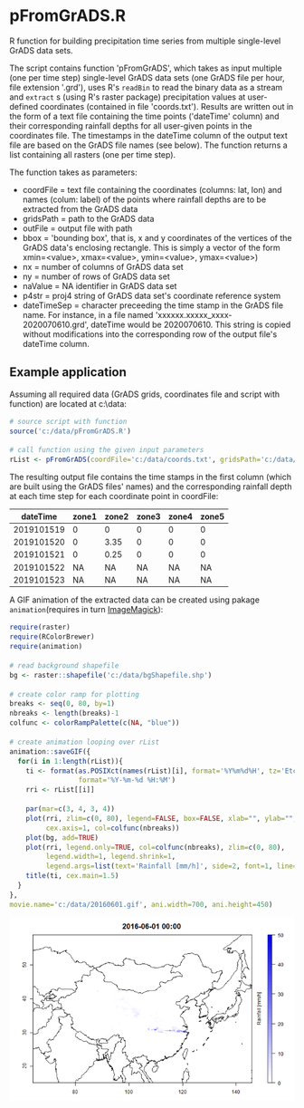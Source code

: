 # pFromGrADS.R
R function for building precipitation time series from multiple single-level GrADS data sets.

The script contains function 'pFromGrADS', which takes as input multiple (one per time step) single-level GrADS data sets (one GrADS file per hour, file extension '.grd'), uses R's `readBin` to read the binary data as a stream and `extract` s (using R's raster package) precipitation values at user-defined coordinates (contained in file 'coords.txt'). Results are written out in the form of a text file containing the time points ('dateTime' column) and their corresponding rainfall depths for all user-given points in the coordinates file. The timestamps in the dateTime column of the output text file are based on the GrADS file names (see below). The function returns a list containing all rasters (one per time step).

The function takes as parameters:
- coordFile = text file containing the coordinates (columns: lat, lon) and names (colum: label) of the points where rainfall depths are to be extracted from the GrADS data
- gridsPath = path to the GrADS data
- outFile = output file with path
- bbox = 'bounding box', that is, x and y coordinates of the vertices of the GrADS data's enclosing rectangle. This is simply a vector of the form xmin=\<value\>, xmax=\<value\>, ymin=\<value\>, ymax=\<value\>)
- nx = number of columns of GrADS data set
- ny = number of rows of GrADS data set
- naValue = NA identifier in GrADS data set
- p4str = proj4 string of GrADS data set's coordinate reference system
- dateTimeSep = character preceeding the time stamp in the GrADS file name. For instance, in a file named 'xxxxxx.xxxxx_xxxx-2020070610.grd', dateTime would be 2020070610. This string is copied without modifications into the corresponding row of the output file's dateTime column.

## Example application

Assuming all required data (GrADS grids, coordinates file and script with function) are located at c:\data:

```R
# source script with function
source('c:/data/pFromGrADS.R')

# call function using the given input parameters
rList <- pFromGrADS(coordFile='c:/data/coords.txt', gridsPath='c:/data/grids/', outFile='c:/data/rain.txt', bbox=c(xmin=70.05, xmax=140.05, ymin=15.05, ymax=59.05), nx=700, ny=440, naValue=-999, p4str="+proj=longlat +datum=WGS84", dateTimeSep='-')
```

The resulting output file contains the time stamps in the first column (which are built using the GrADS files' names) and the corresponding rainfall depth at each time step for each coordinate point in coordFile:

| dateTime |zone1 |zone2 | zone3 | zone4 | zone5 |
| -------- | ---- | ---- | ----- | ----- | ----- |
| 2019101519 | 0| 0 | 0 | 0 | 0 |
| 2019101520 | 0| 3.35 | 0 | 0 | 0 |
| 2019101521 | 0| 0.25 | 0 | 0 | 0 |
| 2019101522 | NA| NA | NA | NA | NA |
| 2019101523 | NA| NA | NA | NA | NA |


A GIF animation of the extracted data can be created using pakage `animation`(requires in turn [ImageMagick](https://imagemagick.org/index.php)):

```R
require(raster)
require(RColorBrewer)
require(animation)

# read background shapefile
bg <- raster::shapefile('c:/data/bgShapefile.shp')

# create color ramp for plotting
breaks <- seq(0, 80, by=1)
nbreaks <- length(breaks)-1
colfunc <- colorRampPalette(c(NA, "blue"))

# create animation looping over rList
animation::saveGIF({
  for(i in 1:length(rList)){
    ti <- format(as.POSIXct(names(rList)[i], format='%Y%m%d%H', tz='Etc/GMT+8'),
                 format='%Y-%m-%d %H:%M')
    rri <- rList[[i]]
    
    par(mar=c(3, 4, 3, 4))
    plot(rri, zlim=c(0, 80), legend=FALSE, box=FALSE, xlab="", ylab="",
         cex.axis=1, col=colfunc(nbreaks))
    plot(bg, add=TRUE)
    plot(rri, legend.only=TRUE, col=colfunc(nbreaks), zlim=c(0, 80),
         legend.width=1, legend.shrink=1,
         legend.args=list(text='Rainfall [mm/h]', side=2, font=1, line=1, cex=1))
    title(ti, cex.main=1.5)
  }
}, 
movie.name='c:/data/20160601.gif', ani.width=700, ani.height=450)
```

![](anim20160601.gif)
